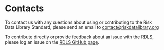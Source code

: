 # Contacts

To contact us with any questions about using or contributing to the Risk Data Library Standard, please send an email to [contact@riskdatalibrary.org](mailto:contact@riskdatalibrary.org)

To contribute directly or provide feedback about an issue with the RDLS, please log an issue on the [RDLS GitHub page](https://github.com/GFDRR/rdl-standard/issues/).
